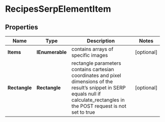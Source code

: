 # RecipesSerpElementItem


## Properties

| Name | Type | Description | Notes |
|------------ | ------------- | ------------- | -------------|
**Items** | **IEnumerable<RecipesElement>** | contains arrays of specific images |[optional]|
**Rectangle** | **Rectangle** | rectangle parameters<br>contains cartesian coordinates and pixel dimensions of the result’s snippet in SERP<br>equals null if calculate_rectangles in the POST request is not set to true |[optional]|